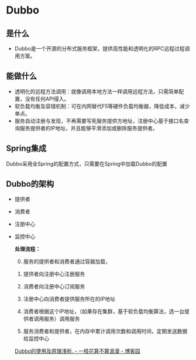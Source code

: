 # Dubbo
## 是什么

- Dubbo是一个开源的分布式服务框架，提供高性能和透明化的RPC远程过程调用方案。

## 能做什么

- 透明化的远程方法调用：就像调用本地方法一样调用远程方法，只需简单配置，没有任何API侵入。
- 软负载均衡及容错机制：可在内网替代F5等硬件负载均衡器，降低成本，减少单点。
- 服务自动注册与发现，不再需要写死服务提供方地址，注册中心基于接口名查询服务提供者的IP地址，并且能够平滑添加或删除服务提供者。

## Spring集成

Dubbo采用全Spring的配置方式，只需要在Spring中加载Dubbo的配置

## Dubbo的架构

- 提供者
- 消费者
- 注册中心
- 监控中心

    [](https://www.notion.so/de5a5c339b8249689759a1a910721b99#ffbe7da8d61a439f852e3df2f253c3a7)

    **处理流程：**

    0. 服务的提供者和消费者通过容器加载，

    1. 提供者向注册中心注册服务
    2. 消费者向注册中心订阅服务
    3. 注册中心向消费者提供服务所在的IP地址
    4. 消费者根据这个IP地址，（如果存在集群，基于软负载均衡算法，选一台提供者调用服务）调用服务
    5. 服务消费者和提供者，在内存中累计调用次数和调用时间，定期发送数据给监控中心

    [Dubbo的使用及原理浅析. - 一枝花算不算浪漫 - 博客园](https://www.cnblogs.com/wang-meng/p/5791598.html)